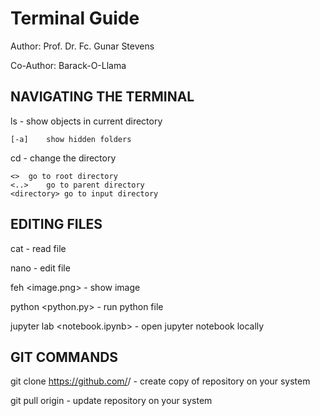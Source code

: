 # Terminal Guide
Author: Prof. Dr. Fc. Gunar Stevens

Co-Author: Barack-O-Llama

## NAVIGATING THE TERMINAL

ls - show objects in current directory

	[-a]	show hidden folders

cd - change the directory

	<>	go to root directory
	<..>	go to parent directory
	<directory>	go to input directory

## EDITING FILES

cat <file> - read file

nano <file> - edit file

feh <image.png> - show image

python <python.py> - run python file

jupyter lab <notebook.ipynb> - open jupyter notebook locally

## GIT COMMANDS

git clone https://github.com/<user name>/<repository name> - create copy of repository on your system

git pull origin <branch> - update repository on your system
